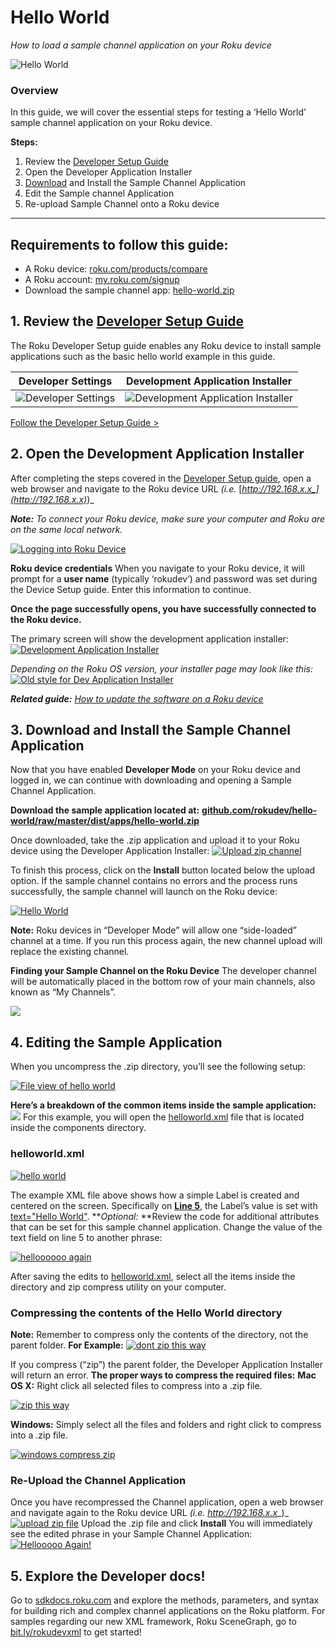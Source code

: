 # Hello World

_How to load a sample channel application on your Roku device_

![Hello World](https://blog.roku.com/developer/files/2016/02/image05-1.png)

### Overview

In this guide, we will cover the essential steps for testing a ‘Hello World’ sample channel application on your Roku device.

**Steps:**

1. Review the [Developer Setup Guide](https://blog.roku.com/developer/2016/02/04/developer-setup-guide/)
2. Open the Developer Application Installer
3. [Download](https://github.com/rokudev/hello-world/raw/master/dist/apps/hello-world.zip) and Install the Sample Channel Application
4. Edit the Sample channel Application
5. Re-upload Sample Channel onto a Roku device

<hr />

## Requirements to follow this guide:

* A Roku device: [roku.com/products/compare](https://www.roku.com/products/compare)
* A Roku account: [my.roku.com/signup](https://my.roku.com/signup)
* Download the sample channel app: [hello-world.zip](https://github.com/rokudev/hello-world/raw/master/dist/apps/hello-world.zip)




## 1\. Review the [Developer Setup Guide](https://blog.roku.com/developer/2016/02/04/developer-setup-guide/)

The Roku Developer Setup guide enables any Roku device to install sample applications such as the basic hello world example in this guide.

**Developer Settings**         |  **Development Application Installer**
:-------------------------:|:-------------------------:
![Developer Settings](https://blog.roku.com/developer/files/2016/02/image00-1024x568.png)  |  ![Development Application Installer](https://blog.roku.com/developer/files/2016/02/image08-1024x489.png)


[Follow the Developer Setup Guide >](https://blog.roku.com/developer/2016/02/04/developer-setup-guide/)

## 2\. Open the Development Application Installer

After completing the steps covered in the [Developer Setup guide](https://blog.roku.com/developer/2016/02/03/developer-setup-guide/), open a web browser and navigate to the Roku device URL _(i.e._ [_http://192.168.x.x_](http://192.168.x.x)_)_ 

**_Note:_** _To connect your Roku device, make sure your computer and Roku are on the same local network._ 

[![Logging into Roku Device](https://blog.roku.com/developer/files/2016/02/image11-e1454565719777.png)](https://blog.roku.com/developer/files/2016/02/image11.png) 

**Roku device credentials** 
When you navigate to your Roku device, it will prompt for a **user name** (typically ‘rokudev’) and password was set during the Device Setup guide. Enter this information to continue. 

**Once the page successfully opens, you have successfully connected to the Roku device.**

The primary screen will show the development application installer: [![Development Application Installer](https://blog.roku.com/developer/files/2016/02/image08.png)](https://blog.roku.com/developer/files/2016/02/image08.png) 

_Depending on the Roku OS version, your installer page may look like this:_ [![Old style for Dev Application Installer](https://blog.roku.com/developer/files/2016/02/image04.png)](https://blog.roku.com/developer/files/2016/02/image04.png) 

**_Related guide:_** 
[_How to update the software on a Roku device_](https://support.roku.com/hc/en-us/articles/208755668-How-can-I-update-the-software-on-my-Roku-player-)

## 3\. Download and Install the Sample Channel Application

Now that you have enabled **Developer Mode** on your Roku device and logged in, we can continue with downloading and opening a Sample Channel Application. 

**Download the sample application located at:** [**github.com/rokudev/hello-world/raw/master/dist/apps/hello-world.zip** ](https://github.com/rokudev/hello-world/raw/master/dist/apps/hello-world.zip)

Once downloaded, take the .zip application and upload it to your Roku device using the Developer Application Installer: [![Upload zip channel](https://blog.roku.com/developer/files/2016/02/image14.png)](https://blog.roku.com/developer/files/2016/02/image14.png) 

To finish this process, click on the **Install** button located below the upload option. If the sample channel contains no errors and the process runs successfully, the sample channel will launch on the Roku device: 

[![Hello World](https://blog.roku.com/developer/files/2016/02/image05.png)](https://blog.roku.com/developer/files/2016/02/image05.png) 

**Note:** Roku devices in “Developer Mode” will allow one “side-loaded” channel at a time. If you run this process again, the new channel upload will replace the existing channel. 

**Finding your Sample Channel on the Roku Device** The developer channel will be automatically placed in the bottom row of your main channels, also known as “My Channels”.

[![](https://blog.roku.com/developer/files/2016/02/roku-example-developer-app.png)](https://blog.roku.com/developer/files/2016/02/roku-example-developer-app.png)

## 4\. Editing the Sample Application

When you uncompress the .zip directory, you’ll see the following setup: 

[![File view of hello world](https://blog.roku.com/developer/files/2016/02/image07.png)](https://blog.roku.com/developer/files/2016/02/image07.png) 

**Here’s a breakdown of the common items inside the sample application:** [![](https://blog.roku.com/developer/files/2016/02/SceneGraph-Diagrams__12_Columns.png)](https://blog.roku.com/developer/files/2016/02/SceneGraph-Diagrams__12_Columns.png) 
For this example, you will open the [helloworld.xml](https://github.com/rokudev/hello-world/blob/master/source/components/helloworld.xml) file that is located inside the components directory.

### **helloworld.xml**

[![hello world](https://blog.roku.com/developer/files/2016/02/image13.png)](https://blog.roku.com/developer/files/2016/02/image13.png) 

The example XML file above shows how a simple Label is created and centered on the screen. Specifically on [**Line 5**](https://github.com/rokudev/hello-world/blob/master/source/components/helloworld.xml#L5), the Label’s value is set with [text="Hello World"](https://github.com/rokudev/hello-world/blob/master/source/components/helloworld.xml#L5). **_Optional:_ **Review the code for additional attributes that can be set for this sample channel application. Change the value of the text field on line 5 to another phrase: 

[![helloooooo again](https://blog.roku.com/developer/files/2016/02/image15.png)](https://blog.roku.com/developer/files/2016/02/image15.png) 

After saving the edits to [helloworld.xml](https://github.com/rokudev/hello-world/blob/master/source/components/helloworld.xml), select all the items inside the directory and zip compress utility on your computer.

### Compressing the contents of the Hello World directory

**Note:** Remember to compress only the contents of the directory, not the parent folder. **For Example:** [![dont zip this way](https://blog.roku.com/developer/files/2016/02/image12.png)](https://blog.roku.com/developer/files/2016/02/image12.png) 

If you compress (“zip”) the parent folder, the Developer Application Installer will return an error. **The proper ways to compress the required files:** **Mac OS X:** Right click all selected files to compress into a .zip file. 

[![zip this way](https://blog.roku.com/developer/files/2016/02/image06.png)](https://blog.roku.com/developer/files/2016/02/image06.png) 

**Windows:** Simply select all the files and folders and right click to compress into a .zip file. 

[![windows compress zip](https://blog.roku.com/developer/files/2016/02/image02.png)](https://blog.roku.com/developer/files/2016/02/image02.png)

### Re-Upload the Channel Application

Once you have recompressed the Channel application, open a web browser and navigate again to the Roku device URL _(i.e._ _http://192.168.x.x__)_ [![upload zip file](https://blog.roku.com/developer/files/2016/02/image09.png)](https://blog.roku.com/developer/files/2016/02/image09.png) Upload the .zip file and click **Install** You will immediately see the edited phrase in your Sample Channel Application: [![Hellooooo Again!](https://blog.roku.com/developer/files/2016/02/image10.png)](https://blog.roku.com/developer/files/2016/02/image10.png)

## 5\. Explore the Developer docs!

Go to [sdkdocs.roku.com](http://sdkdocs.roku.com/) and explore the methods, parameters, and syntax for building rich and complex channel applications on the Roku platform. For samples regarding our new XML framework, Roku SceneGraph, go to [bit.ly/rokudevxml](http://bit.ly/rokudevxml) to get started!
